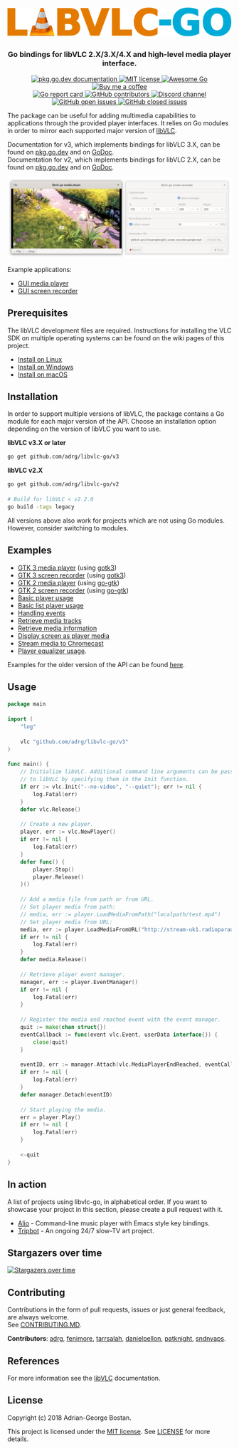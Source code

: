 <h1 align="center">
  <div>
    <img src="https://raw.githubusercontent.com/adrg/adrg.github.io/master/assets/projects/libvlc-go/logo.svg" alt="libvlc-go logo"/>
  </div>
</h1>

<h3 align="center">Go bindings for libVLC 2.X/3.X/4.X and high-level media player interface.</h3>

<p align="center">
    <a href="https://pkg.go.dev/github.com/adrg/libvlc-go/v3">
        <img alt="pkg.go.dev documentation" src="https://img.shields.io/badge/go.dev-reference-007d9c?logo=go&logoColor=white">
    </a>
    <a href="https://opensource.org/licenses/MIT" rel="nofollow">
        <img alt="MIT license" src="https://img.shields.io/github/license/adrg/libvlc-go"/>
    </a>
    <a href="https://github.com/avelino/awesome-go#video">
        <img alt="Awesome Go" src="https://awesome.re/mentioned-badge.svg"/>
    </a>
    <a href="https://ko-fi.com/T6T72WATK">
        <img alt="Buy me a coffee" src="https://img.shields.io/static/v1.svg?label=%20&message=Buy%20me%20a%20coffee&color=579fbf&logo=buy%20me%20a%20coffee&logoColor=white"/>
    </a>
    <br />
    <a href="https://goreportcard.com/report/github.com/adrg/libvlc-go">
        <img alt="Go report card" src="https://goreportcard.com/badge/github.com/adrg/libvlc-go" />
    </a>
    <a href="https://github.com/adrg/libvlc-go/graphs/contributors">
        <img alt="GitHub contributors" src="https://img.shields.io/github/contributors/adrg/libvlc-go" />
    </a>
    <a href="https://discord.gg/3h3K3JF">
        <img alt="Discord channel" src="https://img.shields.io/discord/716939396464508958?label=discord" />
    </a>
    <a href="https://github.com/adrg/libvlc-go/issues?q=is%3Aopen+is%3Aissue">
        <img alt="GitHub open issues" src="https://img.shields.io/github/issues-raw/adrg/libvlc-go">
    </a>
    <a href="https://github.com/adrg/libvlc-go/issues?q=is%3Aissue+is%3Aclosed">
        <img alt="GitHub closed issues" src="https://img.shields.io/github/issues-closed-raw/adrg/libvlc-go" />
    </a>
</p>

The package can be useful for adding multimedia capabilities to applications
through the provided player interfaces. It relies on Go modules in order to
mirror each supported major version of [libVLC](https://www.videolan.org/vlc/libvlc.html).

Documentation for v3, which implements bindings for libVLC 3.X, can be found on [pkg.go.dev](https://pkg.go.dev/github.com/adrg/libvlc-go/v3) and on [GoDoc](https://godoc.org/github.com/adrg/libvlc-go/v3).  
Documentation for v2, which implements bindings for libVLC 2.X, can be found on [pkg.go.dev](https://pkg.go.dev/github.com/adrg/libvlc-go/v2) and on [GoDoc](https://godoc.org/github.com/adrg/libvlc-go/v2).

![libvlc-go examples](https://raw.githubusercontent.com/adrg/adrg.github.io/master/assets/projects/libvlc-go/libvlc-go-examples.jpg)

Example applications:

* [GUI media player](https://github.com/adrg/libvlc-go-examples/tree/master/v3/gtk3_player)
* [GUI screen recorder](https://github.com/adrg/libvlc-go-examples/tree/master/v3/gtk3_screen_recorder)

## Prerequisites

The libVLC development files are required. Instructions for installing the
VLC SDK on multiple operating systems can be found on the wiki pages of this project.

- [Install on Linux](https://github.com/adrg/libvlc-go/wiki/Install-on-Linux)
- [Install on Windows](https://github.com/adrg/libvlc-go/wiki/Install-on-Windows)
- [Install on macOS](https://github.com/adrg/libvlc-go/wiki/Install-on-macOS)

## Installation

In order to support multiple versions of libVLC, the package contains a Go
module for each major version of the API. Choose an installation option
depending on the version of libVLC you want to use.

**libVLC v3.X or later**

```bash
go get github.com/adrg/libvlc-go/v3
```

**libVLC v2.X**

```bash
go get github.com/adrg/libvlc-go/v2

# Build for libVLC < v2.2.0
go build -tags legacy
```

All versions above also work for projects which are not using Go modules.
However, consider switching to modules.

## Examples

* [GTK 3 media player](https://github.com/adrg/libvlc-go-examples/tree/master/v3/gtk3_player) (using [gotk3](https://github.com/gotk3/gotk3))
* [GTK 3 screen recorder](https://github.com/adrg/libvlc-go-examples/tree/master/v3/gtk3_screen_recorder) (using [gotk3](https://github.com/gotk3/gotk3))
* [GTK 2 media player](https://github.com/adrg/libvlc-go-examples/tree/master/v3/gtk2_player) (using [go-gtk](https://github.com/mattn/go-gtk))
* [GTK 2 screen recorder](https://github.com/adrg/libvlc-go-examples/tree/master/v3/gtk2_screen_recorder) (using [go-gtk](https://github.com/mattn/go-gtk))
* [Basic player usage](https://github.com/adrg/libvlc-go-examples/blob/master/v3/player/player.go)
* [Basic list player usage](https://github.com/adrg/libvlc-go-examples/tree/master/v3/list_player/list_player.go)
* [Handling events](https://github.com/adrg/libvlc-go-examples/tree/master/v3/event_handling/event_handling.go)
* [Retrieve media tracks](https://github.com/adrg/libvlc-go-examples/blob/master/v3/media_tracks/media_tracks.go)
* [Retrieve media information](https://github.com/adrg/libvlc-go-examples/blob/master/v3/media_information/media_information.go)
* [Display screen as player media](https://github.com/adrg/libvlc-go-examples/blob/master/v3/display_screen_media/display_screen_media.go)
* [Stream media to Chromecast](https://github.com/adrg/libvlc-go-examples/blob/master/v3/chromecast_streaming/chromecast_streaming.go)
* [Player equalizer usage](https://github.com/adrg/libvlc-go-examples/blob/master/v3/equalizer/equalizer.go).

Examples for the older version of the API can be found [here](https://github.com/adrg/libvlc-go-examples/tree/master/v2).

## Usage

```go
package main

import (
    "log"

    vlc "github.com/adrg/libvlc-go/v3"
)

func main() {
    // Initialize libVLC. Additional command line arguments can be passed in
    // to libVLC by specifying them in the Init function.
    if err := vlc.Init("--no-video", "--quiet"); err != nil {
        log.Fatal(err)
    }
    defer vlc.Release()

    // Create a new player.
    player, err := vlc.NewPlayer()
    if err != nil {
        log.Fatal(err)
    }
    defer func() {
        player.Stop()
        player.Release()
    }()

    // Add a media file from path or from URL.
    // Set player media from path:
    // media, err := player.LoadMediaFromPath("localpath/test.mp4")
    // Set player media from URL:
    media, err := player.LoadMediaFromURL("http://stream-uk1.radioparadise.com/mp3-32")
    if err != nil {
        log.Fatal(err)
    }
    defer media.Release()

    // Retrieve player event manager.
    manager, err := player.EventManager()
    if err != nil {
        log.Fatal(err)
    }

    // Register the media end reached event with the event manager.
    quit := make(chan struct{})
    eventCallback := func(event vlc.Event, userData interface{}) {
        close(quit)
    }

    eventID, err := manager.Attach(vlc.MediaPlayerEndReached, eventCallback, nil)
    if err != nil {
        log.Fatal(err)
    }
    defer manager.Detach(eventID)

    // Start playing the media.
    err = player.Play()
    if err != nil {
        log.Fatal(err)
    }

    <-quit
}
```

## In action

A list of projects using libvlc-go, in alphabetical order. If you want to
showcase your project in this section, please create a pull request with it.

- [Alio](https://github.com/fenimore/alio) - Command-line music player with Emacs style key bindings.
- [Tripbot](https://github.com/adanalife/tripbot) - An ongoing 24/7 slow-TV art project.

## Stargazers over time

[![Stargazers over time](https://starchart.cc/adrg/libvlc-go.svg)](https://starchart.cc/adrg/libvlc-go)

## Contributing

Contributions in the form of pull requests, issues or just general feedback,
are always welcome.  
See [CONTRIBUTING.MD](CONTRIBUTING.md).

**Contributors**:
[adrg](https://github.com/adrg),
[fenimore](https://github.com/fenimore),
[tarrsalah](https://github.com/tarrsalah),
[danielpellon](https://github.com/danielpellon),
[patknight](https://github.com/patknight),
[sndnvaps](https://github.com/sndnvaps).

## References

For more information see the
[libVLC](https://www.videolan.org/developers/vlc/doc/doxygen/html/group__libvlc.html) documentation.

## License

Copyright (c) 2018 Adrian-George Bostan.

This project is licensed under the [MIT license](https://opensource.org/licenses/MIT).
See [LICENSE](LICENSE) for more details.
